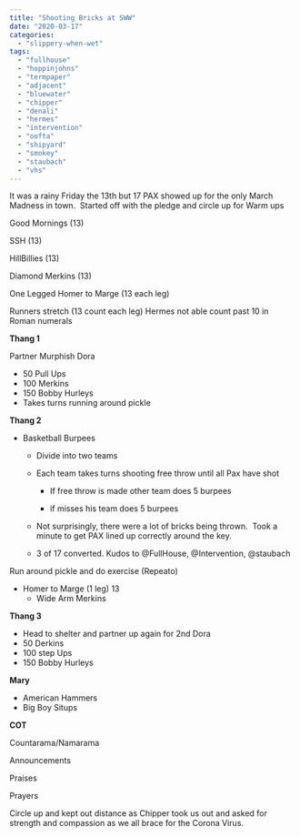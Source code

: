 ```yaml
---
title: "Shooting Bricks at SWW"
date: "2020-03-17"
categories: 
  - "slippery-when-wet"
tags: 
  - "fullhouse"
  - "hoppinjohns"
  - "termpaper"
  - "adjacent"
  - "bluewater"
  - "chipper"
  - "denali"
  - "hermes"
  - "intervention"
  - "oofta"
  - "shipyard"
  - "smokey"
  - "staubach"
  - "vhs"
---
```


It was a rainy Friday the 13th but 17 PAX showed up for the only March Madness in town.  Started off with the pledge and circle up for Warm ups

Good Mornings (13)

SSH (13)

HillBillies (13)

Diamond Merkins (13)

One Legged Homer to Marge (13 each leg)

Runners stretch (13 count each leg) Hermes not able count past 10 in Roman numerals

**Thang 1**

Partner Murphish Dora

- 50 Pull Ups
- 100 Merkins
- 150 Bobby Hurleys
- Takes turns running around pickle

**Thang 2**

- Basketball Burpees
    
    - Divide into two teams
    
    - Each team takes turns shooting free throw until all Pax have shot
        
        - If free throw is made other team does 5 burpees
        
        - if misses his team does 5 burpees
    
    - Not surprisingly, there were a lot of bricks being thrown.  Took a minute to get PAX lined up correctly around the key.
    - 3 of 17 converted. Kudos to @FullHouse, @Intervention, @staubach

Run around pickle and do exercise (Repeato)

- Homer to Marge (1 leg) 13
    - Wide Arm Merkins

**Thang 3**

- Head to shelter and partner up again for 2nd Dora
- 50 Derkins
- 100 step Ups
- 150 Bobby Hurleys

**Mary**

- American Hammers
- Big Boy Situps

**COT**

Countarama/Namarama

Announcements

Praises

Prayers

Circle up and kept out distance as Chipper took us out and asked for strength and compassion as we all brace for the Corona Virus.
